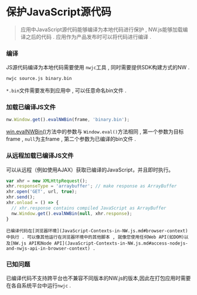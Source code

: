# 保护JavaScript源代码
> 应用中JavaScript源代码能够编译为本地代码进行保护 , NW.js能够加载编译之后的代码 . 应用作为产品发布时可以将代码进行编译 . 

### 编译

JS源代码编译为本地代码需要使用 `nwjc`工具 , 同时需要提供SDK构建方式的NW . 

```bash
nwjc source.js binary.bin
```

`*.bin`文件需要发布到应用中 , 可以任意命名bin文件 . 

### 加载已编译JS文件

```javascript
nw.Window.get().evalNWBin(frame, 'binary.bin');
```
[win.evalNWBin()](../../References/Window.md#winevalnwbin)方法中的参数与 `Window.eval()`方法相同 , 第一个参数为目标frame , `null`为主frame , 第二个参数为已编译的bin文件 . 

### 从远程加载已编译JS文件
可以从远程（例如使用AJAX）获取已编译的JavaScript，并且即时执行。

```javascript
var xhr = new XMLHttpRequest();
xhr.responseType = 'arraybuffer'; // make response as ArrayBuffer
xhr.open('GET', url, true);
xhr.send();
xhr.onload = () => {
  // xhr.response contains compiled JavaScript as ArrayBuffer
  nw.Window.get().evalNWBin(null, xhr.response);
}
```

	已编译代码在[浏览器环境](JavaScript-Contexts-in-NW.js.md#browser-context)中执行 . 可以像其他运行在浏览器环境中的其他脚本 , 就像您使用任何Web API(如DOM)以及[NW.js API和Node API](JavaScript-Contexts-in-NW.js.md#access-nodejs-and-nwjs-api-in-browser-context) . 

### 已知问题

已编译代码不支持跨平台也不兼容不同版本的NW.js的版本,因此在打包应用时需要在各自系统平台中运行`nwjc` . 